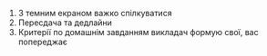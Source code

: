 1. З темним екраном важко спілкуватися
2. Пересдача та дедлайни
3. Критерії по домашнім завданням викладач формую свої, вас попереджає
